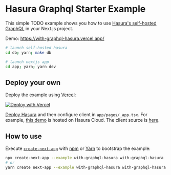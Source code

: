 # Hasura Graphql Starter Example 

This simple TODO example shows you how to use [Hasura's self-hosted GraphQL](https://github.com/hasura/graphql-engine/) in your Next.js project.

Demo: https://with-graphql-hasura.vercel.app/

```bash
# launch self-hosted hasura 
cd db; yarn; make db

# launch nextjs app
cd app; yarn; yarn dev
```


## Deploy your own

Deploy the example using [Vercel](https://vercel.com/now):

[![Deploy with Vercel](https://vercel.com/button)](https://vercel.com/import/project?template=https://github.com/vercel/next.js/tree/canary/examples/with-graphql-hasura/app)

[Deploy Hasura](https://hasura.io/docs/1.0/graphql/core/deployment/index.html) and then configure client in `app/pages/_app.tsx`. For example, [this demo](https://with-graphql-hasura.vercel.app/) is hosted on Hasura Cloud. The client source is [here](https://github.com/gparuthi/with-graphql-hasura/blob/master/pages/_app.tsx). 



## How to use

Execute [`create-next-app`](https://github.com/vercel/next.js/tree/canary/packages/create-next-app) with [npm](https://docs.npmjs.com/cli/init) or [Yarn](https://yarnpkg.com/lang/en/docs/cli/create/) to bootstrap the example:

```bash
npx create-next-app --example with-graphql-hasura with-graphql-hasura
# or
yarn create next-app --example with-graphql-hasura with-graphql-hasura
```

